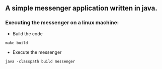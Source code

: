 ## A simple messenger application written in java.

### Executing the messenger on a linux machine:

- Build the code
```
make build
```

- Execute the messenger
```
java -classpath build messenger
```

